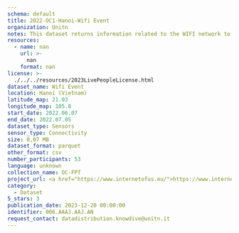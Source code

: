 ```yaml
---
schema: default
title: 2022-OC1-Hanoi-Wifi Event
organization: Unitn
notes: This dataset returns information related to the WIFI network to which the phone is connected to, if connected will also report the WIFI network id. The dataset was collected as part of the WeNet project, a Horizon 2020 funded project that aims at developing a diversity-aware, machine-mediated paradigm for social interactions. It collected information on the eating/drinking activities of the students of the FPT University.
resources:
  - name: nan
    url: >-
      nan
    format: nan
license: >-
  ./../../resources/2023LivePeopleLicense.html
dataset_name: Wifi Event
location: Hanoi (Vietnam)
latitude_map: 21.03
longitude_map: 105.8
start_date: 2022.06.07
end_date: 2022.07.05
dataset_type: Sensors
sensor_type: Connectivity
size: 0,07 MB
dataset_format: parquet
other_format: csv
number_participants: 53
language: unknown
collection_name: OC-FPT
project_url: <a href="https://www.internetofus.eu/">https://www.internetofus.eu/</a>
category:
  - Dataset
5_stars: 3
publication_date: 2023-12-20 00:00:00
identifier: 006.AAAJ.AAJ.AN
request_contact: datadistribution.knowdive@unitn.it
---
```


